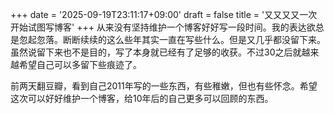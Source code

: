 +++
date = '2025-09-19T23:11:17+09:00'
draft = false
title = '又又又又一次开始试图写博客'
+++
从来没有坚持维护一个博客好好写一段时间。我的表达欲总是忽起忽落。断断续续的这么些年其实一直在写些什么。但是又几乎都没留下来。虽然说留下来也不是目的，写了本身就已经有了足够的收获。不过30之后就越来越希望自己可以多留下些痕迹了。

前两天翻豆瓣，看到自己2011年写的一些东西，有些稚嫩，但也有些怀念。希望这次可以好好维护一个博客，给10年后的自己更多可以回顾的东西。